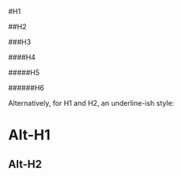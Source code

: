 #H1

##H2

###H3

####H4

#####H5

######H6

Alternatively, for H1 and H2, an underline-ish style:

Alt-H1
=======

Alt-H2
------
